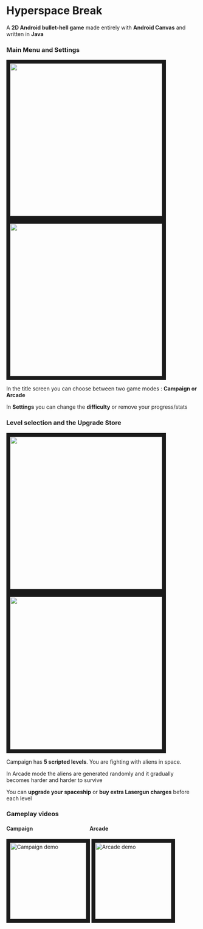 # Hyperspace Break

A **2D Android bullet-hell game** made entirely with **Android Canvas** and written in **Java**

### Main Menu and Settings

<img src="https://i.imgur.com/c04TCBk.png" height="400" border="10" />  <img src="https://i.imgur.com/eL1EKTv.png" height="400" border="10" />

In the title screen you can choose between two game modes : **Campaign or Arcade**

In **Settings** you can change the **difficulty** or remove your progress/stats

### Level selection and the Upgrade Store

<img src="https://i.imgur.com/YD497vr.png" height="400" border="10" />  <img src="https://i.imgur.com/TmAQANb.png" height="400" border="10" />

Campaign has **5 scripted levels**. You are fighting with aliens in space.

In Arcade mode the aliens are generated randomly and it gradually becomes harder and harder to survive

You can **upgrade your spaceship** or **buy extra Lasergun charges** before each level

### Gameplay videos
#### Campaign  &nbsp; &nbsp; &nbsp; &nbsp; &nbsp; &nbsp; &nbsp; &nbsp; &nbsp; &nbsp; &nbsp; &nbsp; &nbsp; &nbsp; &nbsp; &nbsp; &nbsp; &nbsp; &nbsp; &nbsp; &nbsp; &nbsp; Arcade
<a href="http://www.youtube.com/watch?feature=player_embedded&v=enctJVfwVFQ" target="_blank"><img src="http://img.youtube.com/vi/enctJVfwVFQ/0.jpg" 
alt="Campaign demo" height="200" border="10" /></a> <a href="http://www.youtube.com/watch?feature=player_embedded&v=ZEpnQS0vM_Q" target="_blank"><img src="http://img.youtube.com/vi/ZEpnQS0vM_Q/0.jpg" 
alt="Arcade demo" height="200" border="10" /></a>
